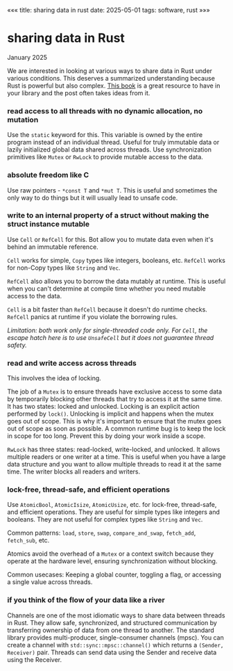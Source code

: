 «««
title: sharing data in rust
date: 2025-05-01
tags: software, rust
»»»

# sharing data in Rust

January 2025

We are interested in looking at various ways to share data in Rust under various conditions. This deserves a summarized understanding because Rust is powerful but also complex. [This book](https://marabos.nl/atomics/) is a great resource to have in your library and the post often takes ideas from it.

### read access to all threads with no dynamic allocation, no mutation
Use the `static` keyword for this. This variable is owned by the entire program instead of an individual thread. Useful for truly immutable data or lazily initialized global data shared across threads. Use synchronization primitives like `Mutex` or `RwLock` to provide mutable access to the data.

### absolute freedom like C
Use raw pointers - `*const T` and `*mut T`. This is useful and sometimes the only way to do things but it will usually lead to unsafe code.

### write to an internal property of a struct without making the struct instance mutable
Use `Cell` or `RefCell` for this. Bot allow you to mutate data even when it's behind an immutable reference.

`Cell` works for simple, `Copy` types like integers, booleans, etc. `RefCell` works for non-Copy types like `String` and `Vec`.

`RefCell` also allows you to borrow the data mutably at runtime. This is useful when you can't determine at compile time whether you need mutable access to the data.

`Cell` is a bit faster than `RefCell` because it doesn't do runtime checks. `RefCell` panics at runtime if you violate the borrowing rules.

<i>Limitation: both work only for single-threaded code only. For `Cell`, the escape hatch here is to use `UnsafeCell` but it does not guarantee thread safety.</i>

### read and write access across threads
This involves the idea of locking.

The job of a `Mutex` is to ensure threads have exclusive access to some data by temporarily blocking other threads that try to access it at the same time. It has two states: locked and unlocked. Locking is an explicit action performed by `lock()`. Unlocking is implicit and happens when the mutex goes out of scope. This is why it's important to ensure that the mutex goes out of scope as soon as possible. A common runtime bug is to keep the lock in scope for too long. Prevent this by doing your work inside a scope.

`RwLock` has three states: read-locked, write-locked, and unlocked. It allows multiple readers or one writer at a time. This is useful when you have a large data structure and you want to allow multiple threads to read it at the same time. The writer blocks all readers and writers.

### lock-free, thread-safe, and efficient operations
Use `AtomicBool`, `AtomicIsize`, `AtomicUsize`, etc. for lock-free, thread-safe, and efficient operations. They are useful for simple types like integers and booleans. They are not useful for complex types like `String` and `Vec`.

Common patterns: `load`, `store`, `swap`, `compare_and_swap`, `fetch_add`, `fetch_sub`, etc.

Atomics avoid the overhead of a `Mutex` or a context switch because they operate at the hardware level, ensuring synchronization without blocking.

Common usecases: Keeping a global counter, toggling a flag, or accessing a single value across threads.

### if you think of the flow of your data like a river
Channels are one of the most idiomatic ways to share data between threads in Rust. They allow safe, synchronized, and structured communication by transferring ownership of data from one thread to another. The standard library provides multi-producer, single-consumer channels (mpsc). You can create a channel with `std::sync::mpsc::channel()` which returns a `(Sender, Receiver)` pair. Threads can send data using the Sender and receive data using the Receiver.
